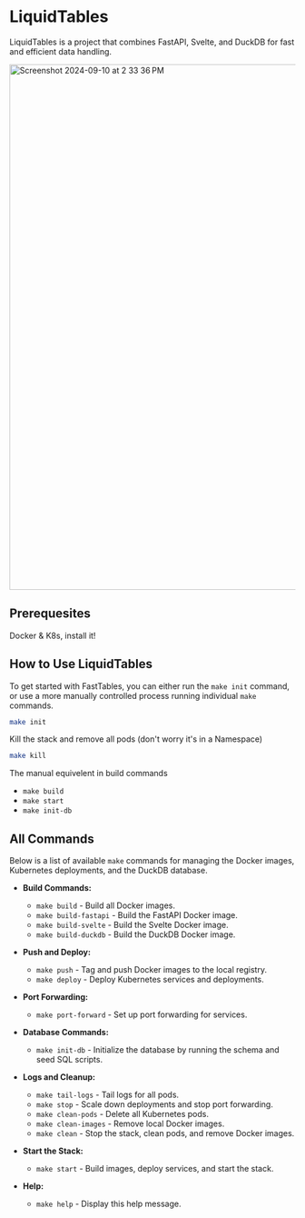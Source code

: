 # LiquidTables

LiquidTables is a project that combines FastAPI, Svelte, and DuckDB for fast and efficient data handling.

<img width="925" alt="Screenshot 2024-09-10 at 2 33 36 PM" src="https://github.com/user-attachments/assets/af9f9fa9-2e98-4ae1-adee-a0e626777275">

## Prerequesites

Docker & K8s, install it! 


## How to Use LiquidTables


To get started with FastTables, you can either run the `make init` command, or use a more manually controlled process running individual `make` commands.

```bash
make init
```

Kill the stack and remove all pods (don't worry it's in a Namespace)
```bash
make kill
```

The manual equivelent in build commands
- `make build`
- `make start`
- `make init-db`


## All Commands

Below is a list of available `make` commands for managing the Docker images, Kubernetes deployments, and the DuckDB database.

- **Build Commands:**
  - `make build` - Build all Docker images.
  - `make build-fastapi` - Build the FastAPI Docker image.
  - `make build-svelte` - Build the Svelte Docker image.
  - `make build-duckdb` - Build the DuckDB Docker image.

- **Push and Deploy:**
  - `make push` - Tag and push Docker images to the local registry.
  - `make deploy` - Deploy Kubernetes services and deployments.

- **Port Forwarding:**
  - `make port-forward` - Set up port forwarding for services.

- **Database Commands:**
  - `make init-db` - Initialize the database by running the schema and seed SQL scripts.

- **Logs and Cleanup:**
  - `make tail-logs` - Tail logs for all pods.
  - `make stop` - Scale down deployments and stop port forwarding.
  - `make clean-pods` - Delete all Kubernetes pods.
  - `make clean-images` - Remove local Docker images.
  - `make clean` - Stop the stack, clean pods, and remove Docker images.

- **Start the Stack:**
  - `make start` - Build images, deploy services, and start the stack.

- **Help:**
  - `make help` - Display this help message.
